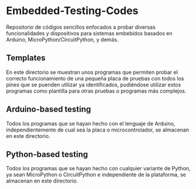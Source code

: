 # Embedded-Testing-Codes
Repositorio de códigos sencillos enfocados a probar diversas funcionalidades y dispositivos para sistemas embebidos basados en Arduino, MicroPython/CircuitPython, y demás.

## Templates
En este directorio se muestran unos programas que permiten probar el correcto funcionamiento de una pequeña placa de pruebas
con todos los pines que se puenden utilizar ya identificados, pudiéndose utilizar estos programas como plantilla para otras pruebas o programas más complejos.

## Arduino-based testing
Todos los programas que se hayan hecho con el lenguaje de Arduino, independientemente de cual sea la placa o microcontrolador, se almacenan en este directorio. 

## Python-based testing
Todos los programas que se hayan hecho con cualquier variante de Python, ya sean MicroPython o CircuitPython e independiente de la plataforma, se almacenan en este directorio.
